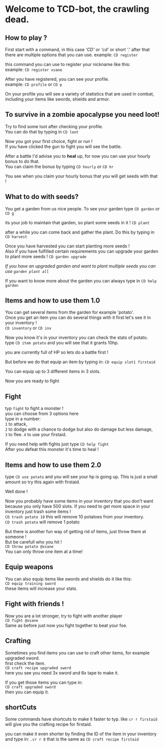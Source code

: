 # Welcome to TCD-bot, the crawling dead. 
## How to play ? 

First start with a command, in this case _'CD'_ or _'cd'_ or short _'.'_ after that there are multiple options that you can use.
example: `CD register` 

this command you can use to register your nickname like this:  
example: `CD register xsane`

After you have registered, you can see your profile.   
example: `CD profile` or `CD p`   

On your profile you will see a variety of statistics that are used in combat, including your items like swords, shields and armor.

## To survive in a zombie apocalypse you need loot!

Try to find some loot after checking your profile.  
You can do that by typing in `CD loot`

Now you got your first choice, fight or run !  
If you have clicked the gun to fight you will see the battle.

After a battle I'd advise you to **heal** up, for now you can use your hourly bonus to do that.  
You can claim the bonus by typing `CD hourly` or `CD hr`

You see when you claim your hourly bonus that you will get seeds with that ! 

## What to do with seeds? 

You get a garden from us nice people. To see your garden type `CD garden` or `CD g`

its your job to maintain that garden, so plant some seeds in it ! `CD plant` 

after a while you can come back and gather the plant. Do this by typing in `CD harvest`

Once you have harvested you can start planting more seeds !  
Also if you have fulfilled certain requirements you can upgrade your garden to plant more seeds !
`CD garden upgrade`

*If you have an upgraded garden and want to plant multiple seeds you can use `garden plant all`* 
 
If you want to know more about the garden you can always type in `CD help garden`

## Items and how to use them 1.0
You can get several items from the garden for example 'potato'.  
Once you get an item you can do several things with it first let's see it in your inventory !  
`CD inventory` or `CD inv`

Now you know it's in your inventory you can check the stats of potato.  
type `CD item potato` and you will see that it grants 10hp. 

you are currently full of HP so lets do a battle first !

But before we do that equip an item by typing in:
`CD equip slot1 firstaid`

You can equip up to 3 different items in 3 slots.

Now you are ready to fight

## Fight
typ `fight` to fight a monster !  
you can choose from 3 options here   
type in a number:  
`1` to attack,   
`2` to dodge with a chance to dodge but also do damage but less damage,  
`3` to flee.
`4` to use your firstaid.

If you need help with fights just type `CD help fight`   
After you defeat this monster it's time to heal !

## Items and how to use them 2.0
type `CD use potato` and you will see your hp is going up. This is just a small amount so try this again with firstaid.

Well done ! 

Now you probably have some items in your inventory that you don't want because you only have 500 slots.
If you need to get more space in your inventory just trash some items !   
`CD trash potato 10`
this will remove 10 potatoes from your inventory.  
`CD trash potato` 
will remove 1 potato

But there is another fun way of getting rid of items, just throw them at someone !  
But be carefull who you hit !  
`CD throw potato @xsane`  
You can only throw one item at a time!

## Equip weapons
You can also equip items like swords and shields do it like this:  
`CD equip training sword`  
these items will increase your stats.

## Fight with friends !
Now you are a lot stronger, try to fight with another player  
`CD fight @xsane`   
Same as before just now you fight together to beat your foe.

## Crafting
Sometimes you find items you can use to craft other items, for example upgraded sword.  
first check the item.  
`CD craft recipe upgraded sword`  
here you see you need 3x sword and 6x tape to make it.

If you get those items you can type in:  
`CD craft upgraded sword`   
then you can equip it.

## shortCuts
Some commands have shortcuts to make it faster to typ.
like `cr r firstaid`    
 will give you the crafting recipe for firstaid.

you can make it even shorter by finding the ID of the item in your inventory and type in:
`.cr r 8` that is the same as `CD craft recipe firstaid`
